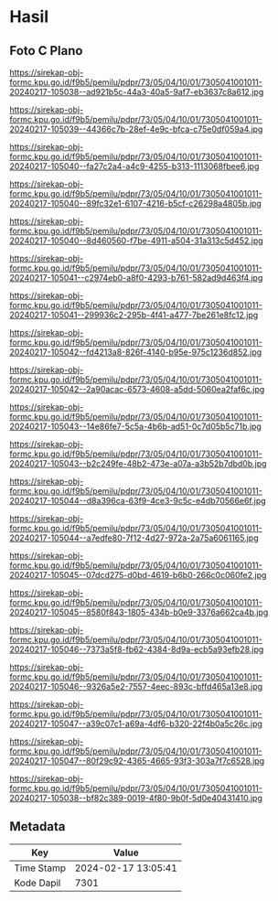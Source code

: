 # Hasil

## Foto C Plano

https://sirekap-obj-formc.kpu.go.id/f9b5/pemilu/pdpr/73/05/04/10/01/7305041001011-20240217-105038--ad921b5c-44a3-40a5-9af7-eb3637c8a612.jpg

https://sirekap-obj-formc.kpu.go.id/f9b5/pemilu/pdpr/73/05/04/10/01/7305041001011-20240217-105039--44366c7b-28ef-4e9c-bfca-c75e0df059a4.jpg

https://sirekap-obj-formc.kpu.go.id/f9b5/pemilu/pdpr/73/05/04/10/01/7305041001011-20240217-105040--fa27c2a4-a4c9-4255-b313-1113068fbee6.jpg

https://sirekap-obj-formc.kpu.go.id/f9b5/pemilu/pdpr/73/05/04/10/01/7305041001011-20240217-105040--89fc32e1-6107-4216-b5cf-c26298a4805b.jpg

https://sirekap-obj-formc.kpu.go.id/f9b5/pemilu/pdpr/73/05/04/10/01/7305041001011-20240217-105040--8d460560-f7be-4911-a504-31a313c5d452.jpg

https://sirekap-obj-formc.kpu.go.id/f9b5/pemilu/pdpr/73/05/04/10/01/7305041001011-20240217-105041--c2974eb0-a8f0-4293-b761-582ad9d463f4.jpg

https://sirekap-obj-formc.kpu.go.id/f9b5/pemilu/pdpr/73/05/04/10/01/7305041001011-20240217-105041--299936c2-295b-4f41-a477-7be261e8fc12.jpg

https://sirekap-obj-formc.kpu.go.id/f9b5/pemilu/pdpr/73/05/04/10/01/7305041001011-20240217-105042--fd4213a8-826f-4140-b95e-975c1236d852.jpg

https://sirekap-obj-formc.kpu.go.id/f9b5/pemilu/pdpr/73/05/04/10/01/7305041001011-20240217-105042--2a90acac-6573-4608-a5dd-5060ea2faf6c.jpg

https://sirekap-obj-formc.kpu.go.id/f9b5/pemilu/pdpr/73/05/04/10/01/7305041001011-20240217-105043--14e86fe7-5c5a-4b6b-ad51-0c7d05b5c71b.jpg

https://sirekap-obj-formc.kpu.go.id/f9b5/pemilu/pdpr/73/05/04/10/01/7305041001011-20240217-105043--b2c249fe-48b2-473e-a07a-a3b52b7dbd0b.jpg

https://sirekap-obj-formc.kpu.go.id/f9b5/pemilu/pdpr/73/05/04/10/01/7305041001011-20240217-105044--d8a396ca-63f9-4ce3-9c5c-e4db70566e6f.jpg

https://sirekap-obj-formc.kpu.go.id/f9b5/pemilu/pdpr/73/05/04/10/01/7305041001011-20240217-105044--a7edfe80-7f12-4d27-972a-2a75a6061165.jpg

https://sirekap-obj-formc.kpu.go.id/f9b5/pemilu/pdpr/73/05/04/10/01/7305041001011-20240217-105045--07dcd275-d0bd-4619-b6b0-266c0c060fe2.jpg

https://sirekap-obj-formc.kpu.go.id/f9b5/pemilu/pdpr/73/05/04/10/01/7305041001011-20240217-105045--8580f843-1805-434b-b0e9-3376a662ca4b.jpg

https://sirekap-obj-formc.kpu.go.id/f9b5/pemilu/pdpr/73/05/04/10/01/7305041001011-20240217-105046--7373a5f8-fb62-4384-8d9a-ecb5a93efb28.jpg

https://sirekap-obj-formc.kpu.go.id/f9b5/pemilu/pdpr/73/05/04/10/01/7305041001011-20240217-105046--9326a5e2-7557-4eec-893c-bffd465a13e8.jpg

https://sirekap-obj-formc.kpu.go.id/f9b5/pemilu/pdpr/73/05/04/10/01/7305041001011-20240217-105047--a39c07c1-a69a-4df6-b320-22f4b0a5c26c.jpg

https://sirekap-obj-formc.kpu.go.id/f9b5/pemilu/pdpr/73/05/04/10/01/7305041001011-20240217-105047--80f29c92-4365-4665-93f3-303a7f7c6528.jpg

https://sirekap-obj-formc.kpu.go.id/f9b5/pemilu/pdpr/73/05/04/10/01/7305041001011-20240217-105038--bf82c389-0019-4f80-9b0f-5d0e40431410.jpg


## Metadata

| Key        | Value               |
| ---------- | ------------------- |
| Time Stamp | 2024-02-17 13:05:41 |
| Kode Dapil | 7301                |



